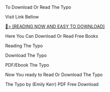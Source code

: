 To Download Or Read The Typo

Visit Link Bellow

<a href="https://uk.ebookarea.xyz/?book=B0CBJ3J3T1">📖&gt; [READING NOW AND EASY TO DOWNLOAD]</a>

Here You Can Download Or Read Free Books

Reading The Typo

Download The Typo

PDF/Ebook The Typo

Now You ready to Read Or Download The Typo

The Typo by (Emily  Kerr) PDF Free Download
